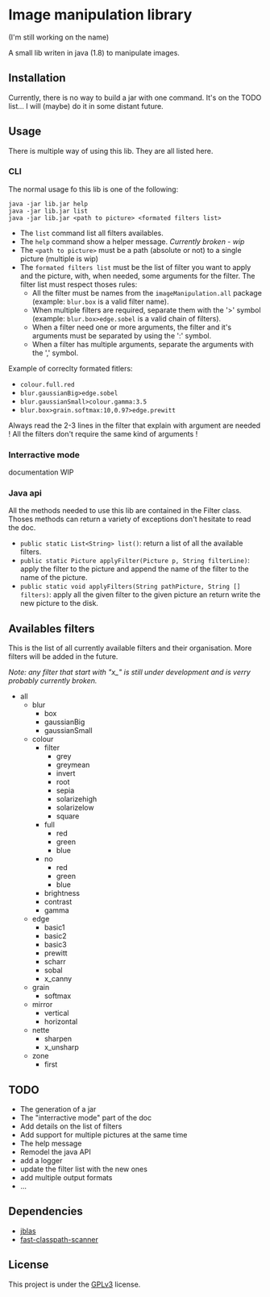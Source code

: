 # Image manipulation library
(I'm still working on the name)

A small lib writen in java (1.8) to manipulate images.
 
## Installation
Currently, there is no way to build a jar with one command. It's on the TODO list... I will (maybe) do it in some distant future.
 
## Usage
There is multiple way of using this lib. They are all listed here.

### CLI

The normal usage fo this lib is one of the following:
```
java -jar lib.jar help
java -jar lib.jar list
java -jar lib.jar <path to picture> <formated filters list>
```

- The `list` command list all filters availables. 
- The `help` command show a helper message. *Currently broken - wip*
- The `<path to picture>` must be a path (absolute or not) to a single picture (multiple is wip)
- The `formated filters list` must be the list of filter you want to apply and the picture, with, when needed, some arguments for the filter.
The filter list must respect thoses rules:
    - All the filter must be names from the `imageManipulation.all` package (example: `blur.box` is a valid filter name).
    - When multiple filters are required, separate them with the '>' symbol (example: `blur.box>edge.sobel` is a valid chain of filters).
    - When a filter need one or more arguments, the filter and it's arguments must be separated by using the ':' symbol.
    - When a filter has multiple arguments, separate the arguments with the ',' symbol.
    
Example of correclty formated fitlers:

- `colour.full.red`
- `blur.gaussianBig>edge.sobel`
- `blur.gaussianSmall>colour.gamma:3.5`
- `blur.box>grain.softmax:10,0.97>edge.prewitt`

Always read the 2-3 lines in the filter that explain with argument are needed ! 
All the filters don't require the same kind of arguments ! 

### Interractive mode

documentation WIP

### Java api

All the methods needed to use this lib are contained in the Filter class.
Thoses methods can return a variety of exceptions don't hesitate to read the doc.

- `public static List<String> list()`: return a list of all the available filters.
- `public static Picture applyFilter(Picture p, String filterLine)`: apply the filter to the picture and append
the name of the filter to the name of the picture.
- `public static void applyFilters(String pathPicture, String [] filters)`: apply all the given filter
to the given picture an return write the new picture to the disk.

## Availables filters

This is the list of all currently available filters and their organisation. 
More filters will be added in the future.

*Note: any filter that start with "x_" is still under development and is verry probably currently broken.*

- all
    - blur
        - box
        - gaussianBig
        - gaussianSmall
    - colour
        - filter
            - grey
            - greymean
            - invert
            - root
            - sepia
            - solarizehigh
            - solarizelow
            - square
        - full
            - red
            - green
            - blue
        - no
            - red
            - green
            - blue
        - brightness
        - contrast
        - gamma
    - edge
        - basic1
        - basic2
        - basic3
        - prewitt
        - scharr
        - sobal
        - x_canny
    - grain
        - softmax
    - mirror
        - vertical
        - horizontal
    - nette
        - sharpen
        - x_unsharp
    - zone
        - first

## TODO
- The generation of a jar
- The "interractive mode" part of the doc
- Add details on the list of filters
- Add support for multiple pictures at the same time
- The help message
- Remodel the java API
- add a logger
- update the filter list with the new ones
- add multiple output formats
- ...
 
## Dependencies
- [jblas](jblas.org)
- [fast-classpath-scanner](https://github.com/lukehutch/fast-classpath-scanner)
 
## License
This project is under the [GPLv3](https://www.gnu.org/licenses/gpl-3.0.en.html) license.
 